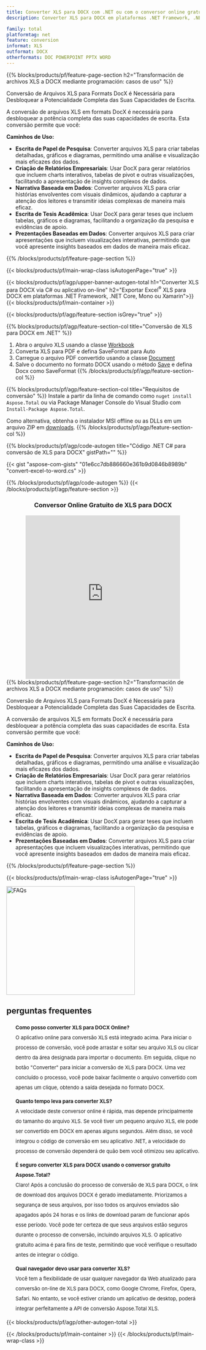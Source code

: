 ```yaml
---
title: Converter XLS para DOCX com .NET ou com o conversor online gratuito
description: Converter XLS para DOCX em plataformas .NET Framework, .NET Core, Mono ou Xamarin ou on-line. Teste o conversor online gratuito de XLS para DOCX rapidamente antes de integrar o código.

family: total
platformtag: net
feature: conversion
informat: XLS
outformat: DOCX
otherformats: DOC POWERPOINT PPTX WORD
---
```


{{% blocks/products/pf/feature-page-section  h2="Transformación de archivos XLS a DOCX mediante programación: casos de uso" %}}
Conversão de Arquivos XLS para Formats DocX é Necessária para Desbloquear a Potencialidade Completa das Suas Capacidades de Escrita.

A conversão de arquivos XLS em formats DocX é necessária para desbloquear a potência completa das suas capacidades de escrita. Esta conversão permite que você:

**Caminhos de Uso:**

*   **Escrita de Papel de Pesquisa**: Converter arquivos XLS para criar tabelas detalhadas, gráficos e diagramas, permitindo uma análise e visualização mais eficazes dos dados.
*   **Criação de Relatórios Empresariais**: Usar DocX para gerar relatórios que incluem charts interativos, tabelas de pivot e outras visualizações, facilitando a apresentação de insights complexos de dados.
*   **Narrativa Baseada em Dados**: Converter arquivos XLS para criar histórias envolventes com visuais dinâmicos, ajudando a capturar a atenção dos leitores e transmitir ideias complexas de maneira mais eficaz.
*   **Escrita de Tesis Acadêmica**: Usar DocX para gerar teses que incluem tabelas, gráficos e diagramas, facilitando a organização da pesquisa e evidências de apoio.
*   **Prezentações Baseadas em Dados**: Converter arquivos XLS para criar apresentações que incluem visualizações interativas, permitindo que você apresente insights baseados em dados de maneira mais eficaz.
{{% /blocks/products/pf/feature-page-section %}}
{{< blocks/products/pf/main-wrap-class isAutogenPage="true" >}}

{{< blocks/products/pf/agp/upper-banner-autogen-total h1="Converter XLS para DOCX via C# ou aplicativo on-line" h2="Exportar Excel<sup>&reg;</sup> XLS para DOCX em plataformas .NET Framework, .NET Core, Mono ou Xamarin">}}
{{< blocks/products/pf/main-container >}}

{{< blocks/products/pf/agp/feature-section isGrey="true" >}}

{{% blocks/products/pf/agp/feature-section-col title="Conversão de XLS para DOCX em .NET" %}}
1. Abra o arquivo XLS usando a classe [Workbook](https://apireference.aspose.com/cells/net/aspose.cells/workbook)
2. Converta XLS para PDF e defina SaveFormat para Auto
3. Carregue o arquivo PDF convertido usando a classe [Document](https://apireference.aspose.com/pdf/net/aspose.pdf/document)
4. Salve o documento no formato DOCX usando o método [Save](https://apireference.aspose.com/pdf/net/aspose.pdf.document/save/methods/5) e defina Docx como SaveFormat
{{% /blocks/products/pf/agp/feature-section-col %}}

{{% blocks/products/pf/agp/feature-section-col title="Requisitos de conversão" %}}
Instale a partir da linha de comando como ```nuget install Aspose.Total``` ou via Package Manager Console do Visual Studio com ```Install-Package Aspose.Total```.

Como alternativa, obtenha o instalador MSI offline ou as DLLs em um arquivo ZIP em [downloads](https://releases.aspose.com/total/net).
{{% /blocks/products/pf/agp/feature-section-col %}}

{{% blocks/products/pf/agp/code-autogen title="Código .NET C# para conversão de XLS para DOCX" gistPath="" %}}
{{< gist "aspose-com-gists" "01e6cc7db886660e361b9d0846b8989b" "convert-excel-to-word.cs" >}}
{{% /blocks/products/pf/agp/code-autogen %}}
{{< /blocks/products/pf/agp/feature-section >}}

<div class="container-fluid agp-content bg-white aboutfile box-1 vh100 section nopbtm">
<div class=container>
<div class=row>
<div class="demobox tc col-md-12 padding-0" align="center">

<h3>Conversor Online Gratuito de XLS para DOCX</h3>

<iframe title="Ferramenta on-line de conversão de docx para xls" style="border: none; height: 426px;" scrolling="no" src="https://total-conversion-app-65z5r2lp.k8s.dynabic.com/?to=docx&from=xls" id="child-iframe" width="80%"></iframe>

</div></div>
</div></div>
{{% blocks/products/pf/feature-page-section  h2="Transformación de archivos XLS a DOCX mediante programación: casos de uso" %}}
Conversão de Arquivos XLS para Formats DocX é Necessária para Desbloquear a Potencialidade Completa das Suas Capacidades de Escrita.

A conversão de arquivos XLS em formats DocX é necessária para desbloquear a potência completa das suas capacidades de escrita. Esta conversão permite que você:

**Caminhos de Uso:**

*   **Escrita de Papel de Pesquisa**: Converter arquivos XLS para criar tabelas detalhadas, gráficos e diagramas, permitindo uma análise e visualização mais eficazes dos dados.
*   **Criação de Relatórios Empresariais**: Usar DocX para gerar relatórios que incluem charts interativos, tabelas de pivot e outras visualizações, facilitando a apresentação de insights complexos de dados.
*   **Narrativa Baseada em Dados**: Converter arquivos XLS para criar histórias envolventes com visuais dinâmicos, ajudando a capturar a atenção dos leitores e transmitir ideias complexas de maneira mais eficaz.
*   **Escrita de Tesis Acadêmica**: Usar DocX para gerar teses que incluem tabelas, gráficos e diagramas, facilitando a organização da pesquisa e evidências de apoio.
*   **Prezentações Baseadas em Dados**: Converter arquivos XLS para criar apresentações que incluem visualizações interativas, permitindo que você apresente insights baseados em dados de maneira mais eficaz.
{{% /blocks/products/pf/feature-page-section %}}
{{< blocks/products/pf/main-wrap-class isAutogenPage="true" >}}

<style>.howtolist li{margin-right: 0!important;line-height: 26px;position: relative;margin-bottom: 10px;font-size: 13px;list-style-type: none;}</style>
<div class="col-md-12 tl bg-gray-dark howtolist section">
  <a class="anchor" name="faqpage"></a>
  <div class="container tl dflex" itemscope="" itemtype="https://schema.org/FAQPage">
      <div class="col-md-4 howtosectiongfx">
          <img class="social-panel-hide-on-mobile" src="https://www.groupdocs.cloud/templates/brand/images/groupdocs/conversion/groupdocs_conversion-brand.png" alt="FAQs" width="335" height="283">
      </div>
      <div class="howtosection col-md-8">
          <div>
              <h2>perguntas frequentes</h2>
              <ul>
                  <li itemscope="" itemprop="mainEntity" itemtype="https://schema.org/Question">
                      <div>
                          <span itemprop="name"><b>Como posso converter XLS para DOCX Online?</b></span>
                      </div>
                      <div itemscope="" itemprop="acceptedAnswer" itemtype="https://schema.org/Answer">
                          <span itemprop="text">O aplicativo online para conversão XLS está integrado acima. Para iniciar o processo de conversão, você pode arrastar e soltar seu arquivo XLS ou clicar dentro da área designada para importar o documento. Em seguida, clique no botão "Converter" para iniciar a conversão de XLS para DOCX. Uma vez concluído o processo, você pode baixar facilmente o arquivo convertido com apenas um clique, obtendo a saída desejada no formato DOCX.</span>
                      </div>
                  </li>
                  <li itemscope="" itemprop="mainEntity" itemtype="https://schema.org/Question">
                      <div>
                          <span itemprop="name"><b>Quanto tempo leva para converter XLS?</b></span>
                      </div>
                      <div itemscope="" itemprop="acceptedAnswer" itemtype="https://schema.org/Answer">
                          <span itemprop="text">A velocidade deste conversor online é rápida, mas depende principalmente do tamanho do arquivo XLS. Se você tiver um pequeno arquivo XLS, ele pode ser convertido em DOCX em apenas alguns segundos. Além disso, se você integrou o código de conversão em seu aplicativo .NET, a velocidade do processo de conversão dependerá de quão bem você otimizou seu aplicativo.</span>
                      </div>
                  </li>
                  <li itemscope="" itemprop="mainEntity" itemtype="https://schema.org/Question">
                      <div>
                          <span itemprop="name"><b>É seguro converter XLS para DOCX usando o conversor gratuito Aspose.Total?</b></span>
                      </div>
                      <div itemscope="" itemprop="acceptedAnswer" itemtype="https://schema.org/Answer">
                          <span itemprop="text">Claro! Após a conclusão do processo de conversão de XLS para DOCX, o link de download dos arquivos DOCX é gerado imediatamente. Priorizamos a segurança de seus arquivos, por isso todos os arquivos enviados são apagados após 24 horas e os links de download param de funcionar após esse período. Você pode ter certeza de que seus arquivos estão seguros durante o processo de conversão, incluindo arquivos XLS. O aplicativo gratuito acima é para fins de teste, permitindo que você verifique o resultado antes de integrar o código.</span>
                      </div>
                  </li>                 
                  <li itemscope="" itemprop="mainEntity" itemtype="https://schema.org/Question">
                      <div>
                          <span itemprop="name"><b>Qual navegador devo usar para converter XLS?</b></span>
                      </div>
                      <div itemscope="" itemprop="acceptedAnswer" itemtype="https://schema.org/Answer">
                          <span itemprop="text">Você tem a flexibilidade de usar qualquer navegador da Web atualizado para conversão on-line de XLS para DOCX, como Google Chrome, Firefox, Opera, Safari. No entanto, se você estiver criando um aplicativo de desktop, poderá integrar perfeitamente a API de conversão Aspose.Total XLS.</span>
                      </div>
                  </li>
              </ul>
          </div>
      </div>
  </div>
{{< blocks/products/pf/agp/other-autogen-total >}}

{{< /blocks/products/pf/main-container >}}
{{< /blocks/products/pf/main-wrap-class >}}